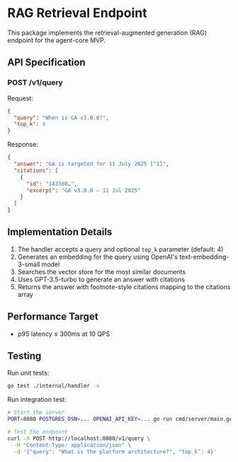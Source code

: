 # RAG Retrieval Endpoint

This package implements the retrieval-augmented generation (RAG) endpoint for the agent-core MVP.

## API Specification

### POST /v1/query

Request:
```json
{
  "query": "When is GA v3.0.0?",
  "top_k": 4
}
```

Response:
```json
{
  "answer": "GA is targeted for 11 July 2025 [^1]",
  "citations": [
    {
      "id": "1433d0…",
      "excerpt": "GA v3.0.0 — 11 Jul 2025"
    }
  ]
}
```

## Implementation Details

1. The handler accepts a query and optional `top_k` parameter (default: 4)
2. Generates an embedding for the query using OpenAI's text-embedding-3-small model
3. Searches the vector store for the most similar documents
4. Uses GPT-3.5-turbo to generate an answer with citations
5. Returns the answer with footnote-style citations mapping to the citations array

## Performance Target

- p95 latency ≤ 300ms at 10 QPS

## Testing

Run unit tests:
```bash
go test ./internal/handler -v
```

Run integration test:
```bash
# Start the server
PORT=8080 POSTGRES_DSN=... OPENAI_API_KEY=... go run cmd/server/main.go

# Test the endpoint
curl -X POST http://localhost:8080/v1/query \
  -H "Content-Type: application/json" \
  -d '{"query": "What is the platform architecture?", "top_k": 4}'
```
